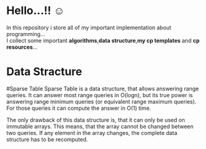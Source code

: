 # **Hello...!!** :relaxed:
In this repository i store all of my important implementation about programming...<br/>
I collect some important **algorithms**,**data structure**,**my cp templates** and **cp resources**...

# Data Stracture

#Sparse Table
   Sparse Table is a data structure, that allows answering range queries. It can answer most range queries in O(logn), but its true power is answering range minimum       queries (or equivalent range maximum queries). For those queries it can compute the answer in O(1) time.

The only drawback of this data structure is, that it can only be used on immutable arrays. This means, that the array cannot be changed between two queries. If any element in the array changes, the complete data structure has to be recomputed.

